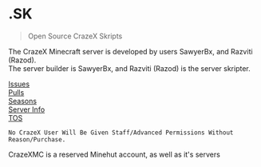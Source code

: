 # .SK
> Open Source CrazeX Skripts

The CrazeX Minecraft server is developed by users SawyerBx, and Razviti (Razod).  
The server builder is SawyerBx, and Razviti (Razod) is the server skripter.  

[Issues](https://github.com/CrazeXMC/skripts/issues)  
[Pulls](https://github.com/CrazeXMC/skripts/pulls)  
[Seasons](https://github.com/CrazeXMC/skrips/blobl/master/SEASONS.md)  
[Server Info](https://github.com/CrazeXMC/skripts/blob/master/SERVER_INFO.md)  
[TOS](https://github.com/CrazeXMC/skripts/TOS.md)

`No CrazeX User Will Be Given Staff/Advanced Permissions Without Reason/Purchase.`

CrazeXMC is a reserved Minehut account, as well as it's servers
